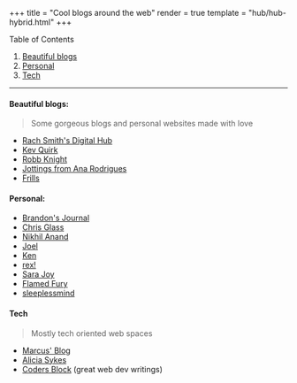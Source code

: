 +++
title = "Cool blogs around the web"
render = true
template = "hub/hub-hybrid.html"
+++

Table of Contents  
1. [Beautiful blogs](#beautiful-blogs)
2. [Personal](#personal)
3. [Tech](#tech)
----

#### Beautiful blogs:
> Some gorgeous blogs and personal websites made with love

* [Rach Smith's Digital Hub](https://rachsmith.com/)
* [Kev Quirk](https://kevquirk.com/)
* [Robb Knight](https://rknight.me/)
* [Jottings from Ana Rodrigues](https://ohhelloana.blog/)
* [Frills](https://frills.dev/)

#### Personal:

* [Brandon's Journal](https://brandons-journal.com/)
* [Chris Glass](https://chrisglass.com/)
* [Nikhil Anand](https://nikhil.io/)
* [Joel](https://joelchrono.xyz/)
* [Ken](https://ken.fyi/blog)
* [rex!](https://rexbarrett.com/posts)
* [Sara Joy](https://sarajoy.dev/basic/blog/)
* [Flamed Fury](https://flamedfury.com/)
* [sleeplessmind](https://sleeplessmind.info/writings/)

#### Tech
> Mostly tech oriented web spaces
* [Marcus' Blog](https://mbuffett.com/posts/)
* [Alicia Sykes](https://www.aliciasykes.com/blog)
* [Coders Block](https://codersblock.com/) (great web dev writings)